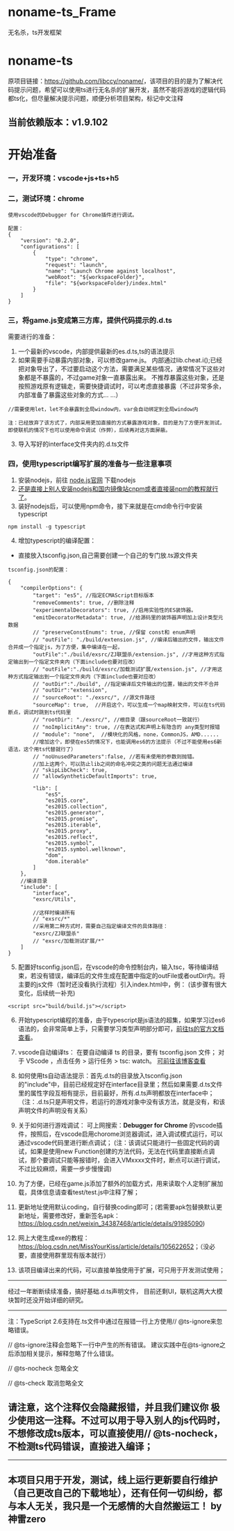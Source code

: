 # noname-ts_Frame
 无名杀，ts开发框架

# noname-ts
 原项目链接：<https://github.com/libccy/noname/>，该项目的目的是为了解决代码提示问题，希望可以使用ts进行无名杀的扩展开发，虽然不能将游戏的逻辑代码都ts化，但尽量解决提示问题，顺便分析项目架构，标记中文注释

## 当前依赖版本：v1.9.102



 # 开始准备
### 一，开发环境：vscode+js+ts+h5
### 二，测试环境：chrome

```
使用vscode的Debugger for Chrome插件进行调试。

配置：
{
    "version": "0.2.0",
    "configurations": [
        {
            "type": "chrome",
            "request": "launch",
            "name": "Launch Chrome against localhost",
            "webRoot": "${workspaceFolder}",
            "file": "${workspaceFolder}/index.html"
        }
    ]
}
```
### 三，将game.js变成第三方库，提供代码提示的.d.ts
需要进行的准备：
1. 一个最新的vscode，内部提供最新的es.d.ts,ts的语法提示
2. 如果需要手动暴露内部对象，可以修改game.js。
 内部通过lib.cheat.i();已经把对象导出了，不过要启动这个方法，需要满足某些情况，通常情况下这些对象都是不暴露的，不过game对象一直暴露出来。
不推荐暴露这些对象，还是按照游戏原有逻辑走，需要快捷调试时，可以考虑直接暴露（不过非常多余，内部准备了暴露这些对象的方式... ...）
```
//需要使用let，let不会暴露到全局window内，var会自动绑定到全局window内

注：已经放弃了该方式了，内部采用更加直接的方式暴露游戏对象，目的是为了方便开发测试，即使联机的情况下也可以使用命令调试（作弊），后续再对这方面屏蔽。
```

3. 导入写好的interface文件夹内的.d.ts文件

### 四，使用typescript编写扩展的准备与一些注意事项
1. 安装nodejs，前往
[node.js官网](http://nodejs.cn/download/) 下载nodejs
2. [还是直接上别人安装nodejs和国内镜像站cnpm或者直接装npm的教程就行了](https://www.cnblogs.com/liaojie970/p/9296177.html)。
3. 装好nodejs后，可以使用npm命令，接下来就是在cmd命令行中安装typescript
```
npm install -g typescript
```
4. 增加typescript的编译配置：

- 直接放入tsconfig.json,自己需要创建一个自己的专门放.ts源文件夹
```
tsconfig.json的配置：

{
    "compilerOptions": {
        "target": "es5", //指定ECMAScript目标版本
        "removeComments": true, //删除注释
        "experimentalDecorators": true, //启用实验性的ES装饰器。
        "emitDecoratorMetadata": true, //给源码里的装饰器声明加上设计类型元数据
        // "preserveConstEnums": true, //保留 const和 enum声明
        // "outFile": "./build/extension.js", //编译后输出的文件，输出文件合并成一个指定js，为了方便，集中编译在一起，
        "outFile":"./build/exsrc/ZJ联盟杀/extension.js", //才用这种方式指定输出到一个指定文件夹内（下面include也要对应改）
        // "outFile":"./build/exsrc/加载测试扩展/extension.js", //才用这种方式指定输出到一个指定文件夹内（下面include也要对应改）
        // "outDir":"./build", //指定编译后文件输出的位置，输出的文件不合并
        // "outDir":"extension", 
        // "sourceRoot": "./exsrc/", //源文件路径
        "sourceMap": true,  //开启这个，可以生成一个map映射文件，可以在ts代码断点，调试时跳到ts代码里
        // "rootDir": "./exsrc/", //根目录（跟sourceRoot一致就行）
        // "noImplicitAny": true, //在表达式和声明上有隐含的 any类型时报错
        // "module": "none",  //模块化的风格，none，CommonJS，AMD......
        //增加这个，即使在es5的情况下，也能调用es6的方法提示（不过不能使用es6新语法，这个用ts代替就行了）
        // "noUnusedParameters":false, //若有未使用的参数则抛错。
        //加上这两个，可以防止lib之间的命名冲突之类的问题无法通过编译
        // "skipLibCheck": true,
        // "allowSyntheticDefaultImports": true,

        "lib": [
            "es5",
            "es2015.core",
			"es2015.collection",
			"es2015.generator",
            "es2015.promise",
			"es2015.iterable",
			"es2015.proxy",
			"es2015.reflect",
			"es2015.symbol",
			"es2015.symbol.wellknown",
            "dom",
			"dom.iterable"
        ]
    },
    //编译目录
    "include": [ 
        "interface",
        "exsrc/Utils",
        
        //这样时编译所有
        // "exsrc/*"
        //采用第二种方式时，需要自己指定编译文件的具体路径：
        "exsrc/ZJ联盟杀"
        // "exsrc/加载测试扩展/*"
    ]
}
```
5. 配置好tsconfig.json后，在vscode的命令控制台内，输入tsc，等待编译结束，若没有错误，编译后的文件生成在配置中指定的outFile或者outDir内。将主要的js文件（暂时还没看执行流程）引入index.html中，例：
(该步骤有很大变化，后续统一补充)
```
<script src="build/build.js"></script>
```
6. 开始typescript编程的准备，由于typescript是js语法的超集，如果学习过es6语法的，会非常简单上手，只需要学习类型声明部分即可，[前往ts的官方文档查看](https://www.tslang.cn/docs/handbook/basic-types.html)。

7. vscode自动编译ts：
    在要自动编译 ts 的目录，要有 tsconfig.json 文件；
    对于 VScode ，点击任务 > 运行任务 > tsc: watch。
    [可前往该博客查看](https://blog.csdn.net/lucky541788/article/details/90706272)

8. 如何使用ts自动语法提示：首先.d.ts的目录放入tsconfig.json的"include"中，目前已经规定好在interface目录里；然后如果需要.d.ts文件里的属性字段互相有提示，目前最好，所有.d.ts声明都放在interface中；（注：.d.ts只是声明文件，若运行的游戏对象中没有该方法，就是没有，和该声明文件的声明没有关系）

9. 关于如何进行游戏调试： 
可上网搜索：**Debugger for Chrome** 的vscode插件，按照后，在vscode启用chorome浏览器调试，进入调试模式运行，可以通过vscode代码里进行断点调试；
(注：该调试只能进行一些固定代码的调试，如果是使用new Function创建的方法代码，无法在代码里直接断点调试，那个要调试只能等报错时，会进入VMxxxx文件时，断点可以进行调试，不过比较麻烦，需要一步步慢慢调)

10. 为了方便，已经在game.js添加了额外的加载方式，用来读取个人定制扩展加载，具体信息请查看test/test.js中注释了解；

11. 更新地址使用默认coding，自行替换coding即可；(若需要apk包替换默认更新地址，需要修改好，重新签名apk：<https://blog.csdn.net/weixin_34387468/article/details/91985090>)

12. 网上大佬生成exe的教程：<https://blog.csdn.net/MissYourKiss/article/details/105622652>；（没必要，直接使用群里现有版本就行）

13. 该项目编译出来的代码，可以直接单独使用于扩展，可只用于开发测试使用；
---

经过一年断断续续准备，搞好基础.d.ts声明文件，
目前还剩UI，联机这两大大模块暂时还没开始详细的研究。

---

注：TypeScript 2.6支持在.ts文件中通过在报错一行上方使用// @ts-ignore来忽略错误。

// @ts-ignore注释会忽略下一行中产生的所有错误。 建议实践中在@ts-ignore之后添加相关提示，解释忽略了什么错误。

// @ts-nocheck 忽略全文

// @ts-check 取消忽略全文

请注意，这个注释仅会隐藏报错，并且我们建议你 极少使用这一注释。不过可以用于导入别人的js代码时，不想修改成ts版本，可以直接使用// @ts-nocheck，不检测ts代码错误，直接进入编译；
---
---

## 本项目只用于开发，测试，线上运行更新要自行维护（自己更改自己的下载地址），还有任何一切纠纷，都与本人无关，我只是一个无感情的大自然搬运工！ by 神雷zero




